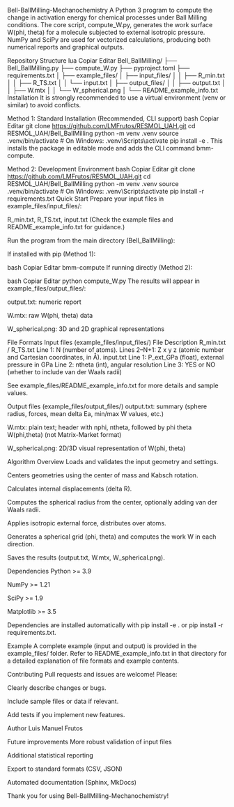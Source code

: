 Bell-BallMilling-Mechanochemistry
A Python 3 program to compute the change in activation energy for chemical processes under Ball Milling conditions. The core script, compute_W.py, generates the work surface W(phi, theta) for a molecule subjected to external isotropic pressure. NumPy and SciPy are used for vectorized calculations, producing both numerical reports and graphical outputs.

Repository Structure
lua
Copiar
Editar
Bell_BallMilling/
├── Bell_BallMilling.py
├── compute_W.py
├── pyproject.toml
├── requirements.txt
│
├── example_files/
│   ├── input_files/
│   │   ├── R_min.txt
│   │   ├── R_TS.txt
│   │   └── input.txt
│   ├── output_files/
│   │   ├── output.txt
│   │   ├── W.mtx
│   │   └── W_spherical.png
│   └── README_example_info.txt
Installation
It is strongly recommended to use a virtual environment (venv or similar) to avoid conflicts.

Method 1: Standard Installation (Recommended, CLI support)
bash
Copiar
Editar
git clone https://github.com/LMFrutos/RESMOL_UAH.git
cd RESMOL_UAH/Bell_BallMilling
python -m venv .venv
source .venv/bin/activate         # On Windows: .venv\Scripts\activate
pip install -e .
This installs the package in editable mode and adds the CLI command bmm-compute.

Method 2: Development Environment
bash
Copiar
Editar
git clone https://github.com/LMFrutos/RESMOL_UAH.git
cd RESMOL_UAH/Bell_BallMilling
python -m venv .venv
source .venv/bin/activate         # On Windows: .venv\Scripts\activate
pip install -r requirements.txt
Quick Start
Prepare your input files in example_files/input_files/:

R_min.txt, R_TS.txt, input.txt
(Check the example files and README_example_info.txt for guidance.)

Run the program from the main directory (Bell_BallMilling):

If installed with pip (Method 1):

bash
Copiar
Editar
bmm-compute
If running directly (Method 2):

bash
Copiar
Editar
python compute_W.py
The results will appear in example_files/output_files/:

output.txt: numeric report

W.mtx: raw W(phi, theta) data

W_spherical.png: 3D and 2D graphical representations

File Formats
Input files (example_files/input_files/)
File	Description
R_min.txt / R_TS.txt	Line 1: N (number of atoms). Lines 2–N+1: Z x y z (atomic number and Cartesian coordinates, in Å).
input.txt	Line 1: P_ext_GPa (float), external pressure in GPa
Line 2: ntheta (int), angular resolution
Line 3: YES or NO (whether to include van der Waals radii)

See example_files/README_example_info.txt for more details and sample values.

Output files (example_files/output_files/)
output.txt: summary (sphere radius, forces, mean delta Ea, min/max W values, etc.)

W.mtx: plain text; header with nphi, ntheta, followed by phi theta W(phi,theta) (not Matrix-Market format)

W_spherical.png: 2D/3D visual representation of W(phi, theta)

Algorithm Overview
Loads and validates the input geometry and settings.

Centers geometries using the center of mass and Kabsch rotation.

Calculates internal displacements (delta R).

Computes the spherical radius from the center, optionally adding van der Waals radii.

Applies isotropic external force, distributes over atoms.

Generates a spherical grid (phi, theta) and computes the work W in each direction.

Saves the results (output.txt, W.mtx, W_spherical.png).

Dependencies
Python >= 3.9

NumPy >= 1.21

SciPy >= 1.9

Matplotlib >= 3.5

Dependencies are installed automatically with pip install -e . or pip install -r requirements.txt.

Example
A complete example (input and output) is provided in the example_files/ folder.
Refer to README_example_info.txt in that directory for a detailed explanation of file formats and example contents.

Contributing
Pull requests and issues are welcome! Please:

Clearly describe changes or bugs.

Include sample files or data if relevant.

Add tests if you implement new features.

Author
Luis Manuel Frutos

Future improvements
More robust validation of input files

Additional statistical reporting

Export to standard formats (CSV, JSON)

Automated documentation (Sphinx, MkDocs)

Thank you for using Bell-BallMilling-Mechanochemistry!
